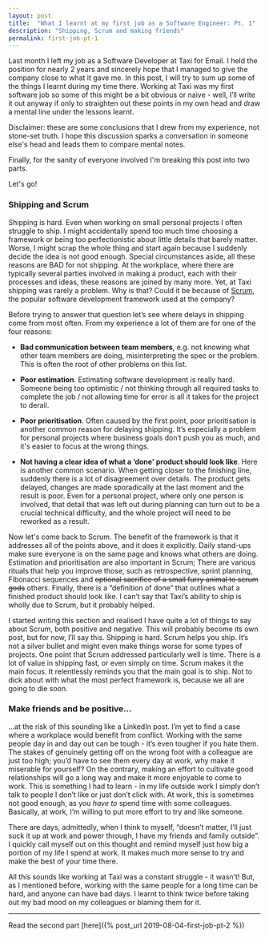 ```yaml
---
layout: post
title:  "What I learnt at my first job as a Software Engineer: Pt. 1"
description: "Shipping, Scrum and making friends"
permalink: first-job-pt-1
---
```

Last month I left my job as a Software Developer at Taxi for Email. I held the position for nearly 2 years and sincerely hope that I managed to give the company close to what it gave me. In this post, I will try to sum up some of the things I learnt during my time there. Working at Taxi was my first software job so some of this might be a bit obvious or naive - well, I’ll write it out anyway if only to straighten out these points in my own head and draw a mental line under the lessons learnt.  

Disclaimer: these are some conclusions that I drew from my experience, not stone-set truth. I hope this discussion sparks a conversation in someone else's head and leads them to compare mental notes.

Finally, for the sanity of everyone involved I'm breaking this post into two parts.

Let's go!

### Shipping and Scrum

Shipping is hard. Even when working on small personal projects I often struggle to ship.  I might accidentally spend too much time choosing a framework or being too perfectionistic about little details that barely matter. Worse, I might scrap the whole thing and start again because I suddenly decide the idea is not good enough. Special circumstances aside, all these reasons are BAD for not shipping. At the workplace, where there are typically several parties involved in making a product, each with their processes and ideas, these reasons are joined by many more. Yet, at Taxi shipping was rarely a problem. Why is that? Could it be because of [Scrum](https://en.wikipedia.org/wiki/Scrum_(software_development)), the popular software development framework used at the company?

Before trying to answer that question let’s see where delays in shipping come from most often. From my experience a lot  of them are for one of the four  reasons:

* **Bad communication between team members**, e.g. not knowing what other team members are doing, misinterpreting the spec or the problem. This is often the root of other problems on this list.

* **Poor estimation**.  Estimating software development is really hard. Someone being too optimistic / not thinking through all required tasks to complete the job / not allowing time for error is all it takes for the project to derail.

* **Poor prioritisation**.  Often caused by the first point,  poor prioritisation is another common reason for delaying shipping. It’s especially a problem for personal projects where business goals don’t push you as much, and it's easier to focus at the wrong things.

* **Not having a clear idea of what a ‘done' product should look like**. Here is another common scenario.  When getting closer to the finishing line, suddenly there is a lot of disagreement over details. The product gets delayed, changes are made sporadically at the last moment and the result is poor.  Even for a personal project, where only one person is involved, that detail that was left out during planning can turn out to be a crucial technical difficulty, and the whole project will need to be reworked as a result.

Now let's come back to Scrum. The benefit of the framework is that it addresses all of the points above, and it does it explicitly. Daily stand-ups make sure everyone is on the same page and knows what others are doing. Estimation and prioritisation are also important in Scrum; There are various rituals that help you improve those, such as retrospective, sprint planning,  Fibonacci sequences and ~~optional sacrifice of a small furry animal to scrum gods~~ others. Finally, there is a “definition of done” that outlines what a finished product should look like. I can’t say that Taxi’s ability to ship is wholly due to Scrum, but it probably helped.

I started writing this section and realised I have quite a lot of things to say about Scrum, both positive and negative. This will probably become its own post, but for now, I’ll say this. Shipping is hard. Scrum helps you ship. It’s not a silver bullet and might even make things worse for some types of projects. One point that Scrum addressed particularly well is time. There is a lot of value in shipping fast, or even simply on time. Scrum makes it the main focus. It relentlessly reminds you that the main goal is to ship. Not to dick about with what the most perfect framework is, because we all are going to die soon.

### Make friends and be positive…

…at the risk of this sounding like a LinkedIn post.  I’m yet to find a case where a workplace would benefit from conflict. Working with the same people day in and day out can be tough - it’s even tougher if you hate them. The stakes of genuinely getting off on the wrong foot with a colleague are just too high; you’d have to see them every day at work, why make it miserable for yourself? On the contrary, making an effort to cultivate good relationships will go a long way and make it more enjoyable to come to work. This is something I had to learn - in my life outside work I simply don’t talk to people I don’t like or just don’t click with. At work, this is sometimes not good enough, as you _have to_ spend time with some colleagues. Basically, at work, I’m willing to put more effort to try and like someone.

There are days, admittedly, when  I think to myself, “doesn’t matter, I’ll just suck it up at work and power through, I have my friends and family outside”. I quickly call myself out on this thought and remind myself just how big a portion of my life I spend at work. It makes much more sense to try and make the best of your time there.

All this sounds like working at Taxi was a constant struggle - it wasn’t! But,  as  I  mentioned before, working with the same people for a long time can be hard, and anyone can have bad days. I learnt to think twice before taking out my bad mood on my colleagues or blaming them for it.

---

Read the second part [here]({% post_url 2019-08-04-first-job-pt-2 %})
